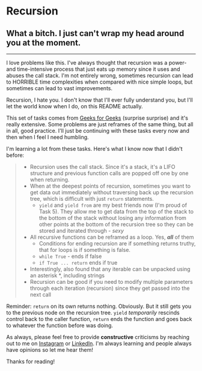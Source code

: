 # Recursion
## What a bitch. I just can't wrap my head around you at the moment.
---
I love problems like this. I've always thought that recursion was a power- and time-intensive process that just eats up memory since it uses and abuses the call stack. I'm not entirely wrong, sometimes recursion can lead to HORRIBLE time complexities when compared with nice simple loops, but sometimes can lead to vast improvements.

Recursion, I hate you. I don't know that I'll ever fully understand you, but I'll let the world know when I do, on this README actually.

This set of tasks comes from [Geeks for Geeks](https://www.geeksforgeeks.org/recursion-practice-problems-solutions/) (surprise surprise) and it's really extensive. Some problems are just reframes of the same thing, but all in all, good practice. I'll just be continuing with these tasks every now and then when I feel I need humbling.

I'm learning a lot from these tasks. Here's what I know now that I didn't before:
>- Recursion uses the call stack. Since it's a stack, it's a LIFO structure and previous function calls are popped off one by one when returning.
>- When at the deepest points of recursion, sometimes you want to get data out immediately without traversing back up the recursion tree, which is difficult with just `return` statements.
>   - `yield` and `yield from` are my best friends now (I'm proud of Task 5). They allow me to get data from the top of the stack to the bottom of the stack without losing any information from other points at the bottom of the recursion tree so they can be stored and iterated through - _sexy_
>- All recursive functions can be reframed as a loop. Yes, ___all___ of them
>   - Conditions for ending recursion are if something returns truthy, that for loops is if something is false.
>   - `while True` - ends if false
>   - `if True ... return` ends if true
>- Interestingly, also found that any iterable can be unpacked using an asterisk *, including strings
>- Recursion can be good if you need to modify multiple parameters through each iteration (recursion) since they get passed into the next call

Reminder: `return` on its own returns nothing. Obviously. But it still gets you to the previous node on the recursion tree.
`yield` *temporarily* rescinds control back to the caller function, `return` ends the function and goes back to whatever the function before was doing.

As always, please feel free to provide **constructive** criticisms by reaching out to me on [Instagram](https://www.instagram.com/will_spencer171) or [LinkedIn](https://www.linkedin.com/in/willspencer171). I'm always learning and people always have opinions so let me hear them!

Thanks for reading!